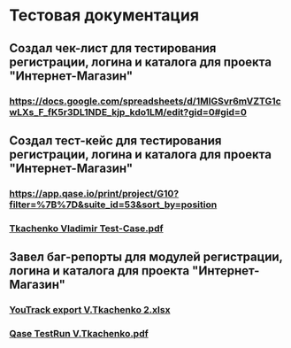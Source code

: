 # Тестовая документация
## Создал чек-лист для тестирования регистрации, логина и каталога для проекта "Интернет-Магазин"
### https://docs.google.com/spreadsheets/d/1MIGSvr6mVZTG1cwLXs_F_fK5r3DL1NDE_kjp_kdo1LM/edit?gid=0#gid=0

## Создал тест-кейс для тестирования регистрации, логина и каталога для проекта "Интернет-Магазин"
### https://app.qase.io/print/project/G10?filter=%7B%7D&suite_id=53&sort_by=position
### [Tkachenko Vladimir Test-Case.pdf](https://github.com/user-attachments/files/19984781/Tkachenko.Vladimir.Test-Case.pdf)


## Завел баг-репорты для модулей регистрации, логина и каталога для проекта "Интернет-Магазин"
### [YouTrack export V.Tkachenko 2.xlsx](https://github.com/user-attachments/files/20035194/YouTrack.export.V.Tkachenko.2.xlsx)
### [Qase TestRun V.Tkachenko.pdf](https://github.com/user-attachments/files/20011818/Qase.TestRun.V.Tkachenko.pdf)
